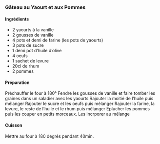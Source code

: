 ### Gâteau au Yaourt et aux Pommes

#### Ingrédients
- 2 yaourts à la vanille
- 2 gousses de vanille
- 4 pots et demi de farine (les pots de yaourts)
- 3 pots de sucre
- 1 demi pot d’huile d’olive
- 4 oeufs
- 1 sachet de levure
- 20cl de rhum
- 2 pommes


#### Préparation
Préchauffer le four à 180°
Fendre les gousses de vanille et faire tomber les graines dans un saladier avec les yaourts
Rajouter la moitié de l’huile puis mélanger
Rajouter le sucre et les oeufs puis mélanger
Rajouter la farine, la levure, le reste de l’huile et le rhum puis mélanger
Eplucher les pommes puis les couper en petits morceaux. Les incrporer au mélange

  

#### Cuisson
Mettre au four à 180 degrés pendant 40min.
